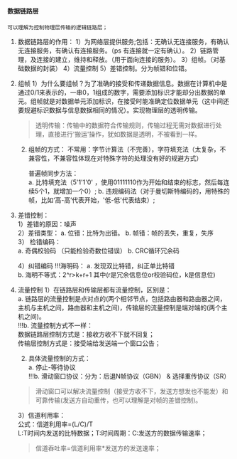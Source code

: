####   数据链路层
    可以理解为控制物理层传输的逻辑链路层；
1. 数据链路层的作用：
    1）为网络层提供服务;包括：无确认无连接服务，有确认无连接服务，有确认有连接服务。（ps 有连接就一定有确认）。
    2）链路管理，及连接的建立，维持和释放。（用于面向连接的服务）。
    3）组帧。（对基础数据的封装）
    4）流量控制
    5）差错控制。分为帧错和位错。

2. 组帧
    1）为什么要组帧？为了准确的接受和传递数据信息。数据在计算机中是通过0/1来表示的，一串0，1组成的数字，需要添加标识才能却分出数据的单元。组帧就是对数据单元添加标识，在接受时能准确定位数据单元（这中间还要规避标识数据与信息数据相同的情况）。实现物理层的透明传输。
    > 透明传输：传输中的数据符合传输规则，传输过程无需对数据进行处理，直接进行'搬运'操作，犹如数据是透明，不被看到一样。
    2) 组帧的方式：
         不常用：字节计算法（不完善），字符填充法（太复杂，不兼容性，不兼容性体现在对特殊字符的处理没有好的规避方式）

         普遍帧同步方法：  
            a. 比特填充法（5'1'1'0' ，使用01111110作为开始和结束的标志，然后每连续5个1，就增加一个0）;
            b. 违规编码法（对于曼切斯特编码的，用特殊的帧，比如‘高-高’代表开始，'低-低'代表结束）;

3. 差错控制：  
    1）差错的原因：噪声  
    2）差错类型：
        a. 位错：比特为出错。
        b. 帧错：帧的丢失，重复，失序  
    3） 检错编码：   
        a. 奇偶校验码 （只能检验奇数位错误）
        b. CRC循环冗余码
    
    4）纠错编码
        !!!海明码：
        a. 发现双比特错，纠正单比特错  
        b. 海明不等式：2^r>k+r+1    其中(r是冗余信息位or校验码位，k是信息位)

4. 流量控制
    1）在链路层和传输层都有流量控制，区别是：   
        a. 链路层的流量控制是点对点的(两个相邻节点，包括路由器和路由器之间，主机与主机之间，路由器和主机之间)，传输层的流量控制是端对端的(两个主机之间)。   
        !!!b. 流量控制方式不一样：  
            数据链路层控制方式是：接收方收不下就不回复；  
            传输层控制方式是：接受端给发送端一个窗口公告；
    
    
    2) 具体流量控制的方式：  
        a. 停止-等待协议   
        !!!b. 滑动窗口协议：分为：后退N帧协议（GBN）  &  选择重传协议（SR）
    
    > 滑动窗口可以解决流量控制（接受方收不下，发送方想发也不能发）和可靠传输(发送方自动重传，也可以理解是对帧的差错控制)。

    3）信道利用率：  
        公式：信道利用率=(L/C)/T    
        L:T时间内发送的比特数据；T:时间周期：C:发送方的数据传输速率；
    > 信道吞吐率=信道利用率*发送方的发送速率；
